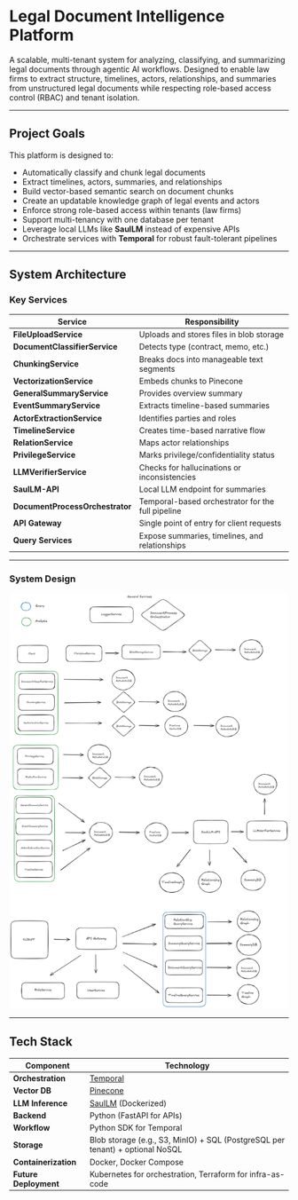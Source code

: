 # Legal Document Intelligence Platform

A scalable, multi-tenant system for analyzing, classifying, and summarizing legal documents through agentic AI workflows. Designed to enable law firms to extract structure, timelines, actors, relationships, and summaries from unstructured legal documents while respecting role-based access control (RBAC) and tenant isolation.

---

## Project Goals

This platform is designed to:

- Automatically classify and chunk legal documents
- Extract timelines, actors, summaries, and relationships
- Build vector-based semantic search on document chunks
- Create an updatable knowledge graph of legal events and actors
- Enforce strong role-based access within tenants (law firms)
- Support multi-tenancy with one database per tenant
- Leverage local LLMs like **SaulLM** instead of expensive APIs
- Orchestrate services with **Temporal** for robust fault-tolerant pipelines

---

## System Architecture

### Key Services

| Service                     | Responsibility |
|----------------------------|----------------|
| **FileUploadService**      | Uploads and stores files in blob storage |
| **DocumentClassifierService** | Detects type (contract, memo, etc.) |
| **ChunkingService**        | Breaks docs into manageable text segments |
| **VectorizationService**   | Embeds chunks to Pinecone |
| **GeneralSummaryService**  | Provides overview summary |
| **EventSummaryService**    | Extracts timeline-based summaries |
| **ActorExtractionService** | Identifies parties and roles |
| **TimelineService**        | Creates time-based narrative flow |
| **RelationService**        | Maps actor relationships |
| **PrivilegeService**       | Marks privilege/confidentiality status |
| **LLMVerifierService**     | Checks for hallucinations or inconsistencies |
| **SaulLM-API**             | Local LLM endpoint for summaries |
| **DocumentProcessOrchestrator** | Temporal-based orchestrator for the full pipeline |
| **API Gateway**            | Single point of entry for client requests |
| **Query Services**         | Expose summaries, timelines, and relationships |

---

### System Design

![/docs/System Design](SystemDesign-LegalDocuments.png)

---

## Tech Stack

| Component | Technology |
|----------|-------------|
| **Orchestration** | [Temporal](https://temporal.io/) |
| **Vector DB** | [Pinecone](https://www.pinecone.io/) |
| **LLM Inference** | [SaulLM](https://huggingface.co/saulx/saullm) (Dockerized) |
| **Backend** | Python (FastAPI for APIs) |
| **Workflow** | Python SDK for Temporal |
| **Storage** | Blob storage (e.g., S3, MinIO) + SQL (PostgreSQL per tenant) + optional NoSQL |
| **Containerization** | Docker, Docker Compose |
| **Future Deployment** | Kubernetes for orchestration, Terraform for infra-as-code |



